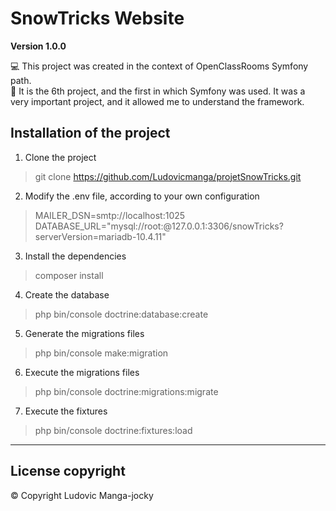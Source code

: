 # SnowTricks Website

**Version 1.0.0** 

:computer: This project was created in the context of OpenClassRooms Symfony path. </br>
:briefcase: It is the 6th project, and the first in which Symfony was used. 
It was a very important project, and it allowed me to understand the framework. 

## Installation of the project

1. Clone the project
> git clone https://github.com/Ludovicmanga/projetSnowTricks.git

2. Modify the .env file, according to your own configuration
>MAILER_DSN=smtp://localhost:1025
DATABASE_URL="mysql://root:@127.0.0.1:3306/snowTricks?serverVersion=mariadb-10.4.11"

3. Install the dependencies 
>composer install

4. Create the database
>php bin/console doctrine:database:create

5. Generate the migrations files 
>php bin/console make:migration

6. Execute the migrations files
>php bin/console doctrine:migrations:migrate

7. Execute the fixtures
>php bin/console doctrine:fixtures:load

--- 

## License  copyright 
:copyright: Copyright Ludovic Manga-jocky 